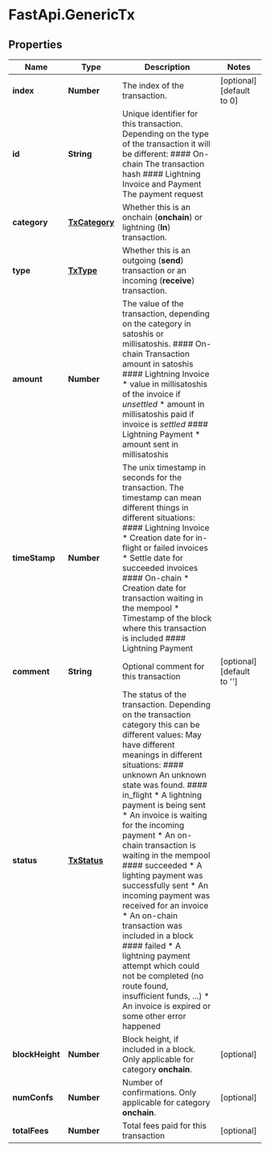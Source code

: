 # FastApi.GenericTx

## Properties

Name | Type | Description | Notes
------------ | ------------- | ------------- | -------------
**index** | **Number** | The index of the transaction. | [optional] [default to 0]
**id** | **String** |  Unique identifier for this transaction.  Depending on the type of the transaction it will be different: #### On-chain The transaction hash  #### Lightning Invoice and Payment The payment request  | 
**category** | [**TxCategory**](TxCategory.md) | Whether this is an onchain (**onchain**) or lightning (**ln**) transaction. | 
**type** | [**TxType**](TxType.md) | Whether this is an outgoing (**send**) transaction or an incoming (**receive**) transaction. | 
**amount** | **Number** |  The value of the transaction, depending on the category in satoshis or millisatoshis.  #### On-chain Transaction amount in satoshis  #### Lightning Invoice * value in millisatoshis of the invoice if *unsettled* * amount in millisatoshis paid if invoice is *settled*  #### Lightning Payment * amount sent in millisatoshis   | 
**timeStamp** | **Number** |  The unix timestamp in seconds for the transaction.  The timestamp can mean different things in different situations:  #### Lightning Invoice * Creation date for in-flight or failed invoices * Settle date for succeeded invoices  #### On-chain * Creation date for transaction waiting in the mempool * Timestamp of the block where this transaction is included  #### Lightning Payment   | 
**comment** | **String** | Optional comment for this transaction | [optional] [default to &#39;&#39;]
**status** | [**TxStatus**](TxStatus.md) |  The status of the transaction. Depending on the transaction category this can be different values:  May have different meanings in different situations: #### unknown An unknown state was found.  #### in_flight * A lightning payment is being sent * An invoice is waiting for the incoming payment * An on-chain transaction is waiting in the mempool  #### succeeded * A lighting payment was successfully sent * An incoming payment was received for an invoice * An on-chain transaction was included in a block  #### failed * A lightning payment attempt which could not be completed (no route found, insufficient funds, ...) * An invoice is expired or some other error happened  | 
**blockHeight** | **Number** | Block height, if included in a block. Only applicable for category **onchain**. | [optional] 
**numConfs** | **Number** | Number of confirmations. Only applicable for category **onchain**. | [optional] 
**totalFees** | **Number** | Total fees paid for this transaction | [optional] 


